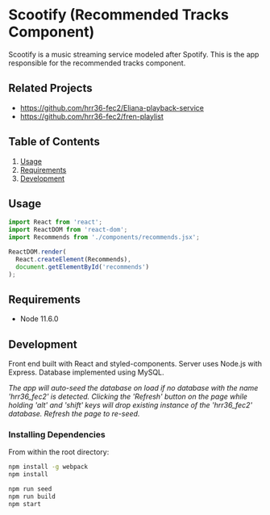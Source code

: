 # Scootify (Recommended Tracks Component)

  Scootify is a music streaming service modeled after Spotify. This is the app responsible for the recommended tracks component.

## Related Projects

  - https://github.com/hrr36-fec2/Eliana-playback-service
  - https://github.com/hrr36-fec2/fren-playlist

## Table of Contents

1. [Usage](#Usage)
1. [Requirements](#requirements)
1. [Development](#development)

## Usage

```javascript
import React from 'react';
import ReactDOM from 'react-dom';
import Recommends from './components/recommends.jsx';

ReactDOM.render(
  React.createElement(Recommends),
  document.getElementById('recommends')
);
```

## Requirements

- Node 11.6.0

## Development

Front end built with React and styled-components. Server uses Node.js with Express. Database implemented using MySQL.

*The app will auto-seed the database on load if no database with the name 'hrr36_fec2' is detected. Clicking the 'Refresh' button on the page while holding 'alt' and 'shift' keys will drop existing instance of the 'hrr36_fec2' database. Refresh the page to re-seed.*

### Installing Dependencies

From within the root directory:

```sh
npm install -g webpack
npm install

npm run seed
npm run build
npm start
```
